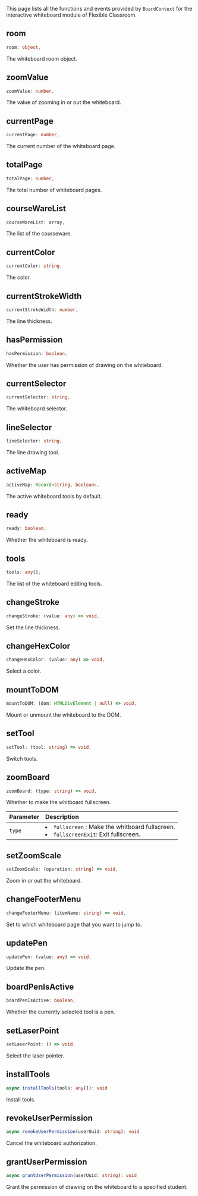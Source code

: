 This page lists all the functions and events provided by `BoardContext` for the interactive whiteboard module of Flexible Classroom.

## room

```typescript
room: object,
```

The whiteboard room object.

## zoomValue

```typescript
zoomValue: number,
```

The value of zooming in or out the whiteboard.

## currentPage

```typescript
currentPage: number,
```

The current number of the whiteboard page.

## totalPage

```typescript
totalPage: number,
```

The total number of whiteboard pages.

## courseWareList

```typescript
courseWareList: array,
```

The list of the courseware.

## currentColor

```typescript
currentColor: string,
```

The color.

## currentStrokeWidth

```typescript
currentStrokeWidth: number,
```

The line thickness.

## hasPermission

```typescript
hasPermission: boolean,
```

Whether the user has permission of drawing on the whiteboard.

## currentSelector

```typescript
currentSelector: string,
```

The whiteboard selector.

## lineSelector

```typescript
lineSelector: string,
```

The line drawing tool.

## activeMap

```typescript
activeMap: Record<string, boolean>,
```

The active whiteboard tools by default.

## ready

```typescript
ready: boolean,
```

Whether the whiteboard is ready.

## tools

```typescript
tools: any[],
```

The list of the whiteboard editing tools.

## changeStroke

```typescript
changeStroke: (value: any) => void,
```

Set the line thickness.

## changeHexColor

```typescript
changeHexColor: (value: any) => void,
```

Select a color.

## mountToDOM

```typescript
mountToDOM: (dom: HTMLDivElement | null) => void,
```

Mount or unmount the whiteboard to the DOM.

## setTool

```typescript
setTool: (tool: string) => void,
```

Switch tools.

## zoomBoard

```typescript
zoomBoard: (type: string) => void,
```

Whether to make the whitboard fullscreen.

| Parameter | Description                                                  |
| :-------- | :----------------------------------------------------------- |
| `type`    | <li> `fullscreen` : Make the whitboard fullscreen.<li> `fullscreenExit`: Exit fullscreen. |

## setZoomScale

```typescript
setZoomScale: (operation: string) => void,
```

Zoom in or out the whiteboard.

## changeFooterMenu

```typescript
changeFooterMenu: (itemName: string) => void,
```

Set to which whiteboard page that you want to jump to.

## updatePen

```typescript
updatePen: (value: any) => void,
```

Update the pen.

## boardPenIsActive

```typescript
boardPenIsActive: boolean,
```

Whether the currently selected tool is a pen.

## setLaserPoint

```typescript
setLaserPoint: () => void,
```

Select the laser pointer.

## installTools

```typescript
async installTools(tools: any[]): void
```

Install tools.

## revokeUserPermission

```typescript
async revokeUserPermission(userUuid: string): void
```

Cancel the whiteboard authorization.

## grantUserPermission

```typescript
async grantUserPermission(userUuid: string): void
```

Grant the permission of drawing on the whiteboard to a specified student.